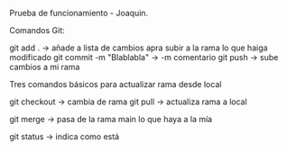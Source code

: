 Prueba de funcionamiento - Joaquin. 

Comandos Git:

git add . -> añade a lista de cambios apra subir a la rama lo que haiga modificado
git commit -m "Blablabla" -> -m comentario 
git push -> sube cambios a mi rama 

Tres comandos básicos para actualizar rama desde local

git checkout <rama> -> cambia de rama
git pull -> actualiza rama a local 

git merge <rama> -> pasa de la rama main lo que haya a la mía

git status -> indica como está